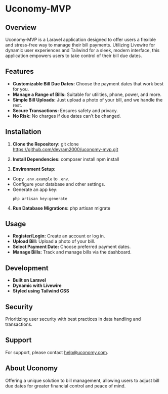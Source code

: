# Uconomy-MVP

## Overview

Uconomy-MVP is a Laravel application designed to offer users a flexible and stress-free way to manage their bill payments. Utilizing Livewire for dynamic user experiences and Tailwind for a sleek, modern interface, this application empowers users to take control of their bill due dates.

## Features

- **Customizable Bill Due Dates:** Choose the payment dates that work best for you.
- **Manage a Range of Bills:** Suitable for utilities, phone, power, and more.
- **Simple Bill Uploads:** Just upload a photo of your bill, and we handle the rest.
- **Secure Transactions:** Ensures safety and privacy.
- **No Risk:** No charges if due dates can't be changed.

## Installation

1. **Clone the Repository:**
git clone https://github.com/devram2000/uconomy-mvp.git

2. **Install Dependencies:**
composer install
npm install

3. **Environment Setup:**
- Copy `.env.example` to `.env`.
- Configure your database and other settings.
- Generate an app key:
  ```
  php artisan key:generate
  ```
4. **Run Database Migrations:**
php artisan migrate


## Usage

- **Register/Login:** Create an account or log in.
- **Upload Bill:** Upload a photo of your bill.
- **Select Payment Date:** Choose preferred payment dates.
- **Manage Bills:** Track and manage bills via the dashboard.

## Development

- **Built on Laravel**
- **Dynamic with Livewire**
- **Styled using Tailwind CSS**

## Security

Prioritizing user security with best practices in data handling and transactions.

## Support

For support, please contact [help@uconomy.com](mailto:help@uconomy.com).


## About Uconomy

Offering a unique solution to bill management, allowing users to adjust bill due dates for greater financial control and peace of mind.
